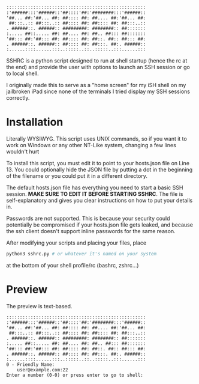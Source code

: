 ```
::::::::::::::::::::::::::::::::::::::::::::::::::::
:'######:::'######::'##::::'##:'########:::'######::
'##... ##:'##... ##: ##:::: ##: ##.... ##:'##... ##:
 ##:::..:: ##:::..:: ##:::: ##: ##:::: ##: ##:::..::
. ######::. ######:: #########: ########:: ##:::::::
:..... ##::..... ##: ##.... ##: ##.. ##::: ##:::::::
'##::: ##:'##::: ##: ##:::: ##: ##::. ##:: ##::: ##:
. ######::. ######:: ##:::: ##: ##:::. ##:. ######::
:......::::......:::..:::::..::..:::::..:::......:::
```
SSHRC is a python script designed to run at shell startup (hence the rc at the end) and provide the user with options to launch an SSH session or go to local shell.

I originally made this to serve as a "home screen" for my iSH shell on my jailbroken iPad since none of the terminals I tried display my SSH sessions correctly.
# Installation

Literally WYSIWYG. This script uses UNIX commands, so if you want it to work on Windows or any other NT-Like system, changing a few lines wouldn't hurt

To install this script, you must edit it to point to your hosts.json file on Line 13. You could optionally hide the JSON file by putting a dot in the beginning of the filename or you could put it in a different directory.

The default hosts.json file has everything you need to start a basic SSH session. **MAKE SURE TO EDIT IT BEFORE STARTING SSHRC**. The file is self-explanatory and gives you clear instructions on how to put your details in.

Passwords are not supported. This is because your security could potentially be compromised if your hosts.json file gets leaked, and because the ssh client doesn't support inline passwords for the same reason.

After modifying your scripts and placing your files, place
```sh
python3 sshrc.py # or whatever it's named on your system
```
at the bottom of your shell profile/rc (bashrc, zshrc...)

# Preview

The preview is text-based.

```
::::::::::::::::::::::::::::::::::::::::::::::::::::
:'######:::'######::'##::::'##:'########:::'######::
'##... ##:'##... ##: ##:::: ##: ##.... ##:'##... ##:
 ##:::..:: ##:::..:: ##:::: ##: ##:::: ##: ##:::..::
. ######::. ######:: #########: ########:: ##:::::::
:..... ##::..... ##: ##.... ##: ##.. ##::: ##:::::::
'##::: ##:'##::: ##: ##:::: ##: ##::. ##:: ##::: ##:
. ######::. ######:: ##:::: ##: ##:::. ##:. ######::
:......::::......:::..:::::..::..:::::..:::......:::
0 - Friendly Name:
    user@example.com:22
Enter a number (0-0) or press enter to go to shell: 
```